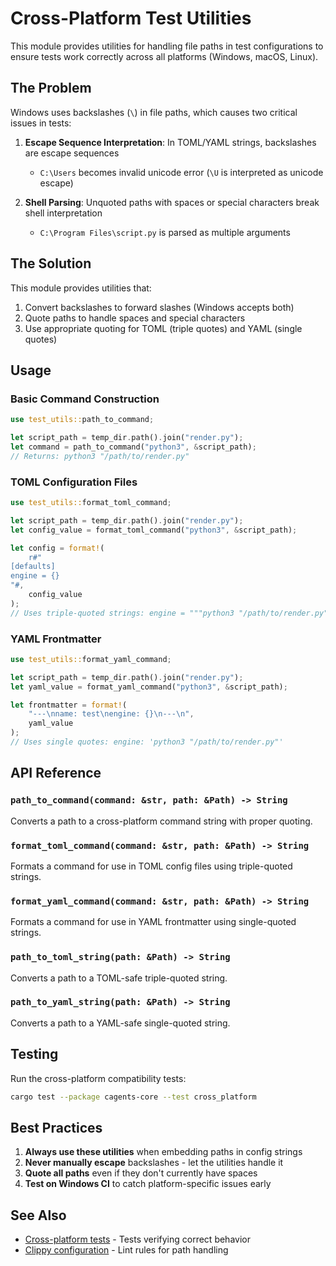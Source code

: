 # Cross-Platform Test Utilities

This module provides utilities for handling file paths in test configurations to ensure tests work correctly across all platforms (Windows, macOS, Linux).

## The Problem

Windows uses backslashes (`\`) in file paths, which causes two critical issues in tests:

1. **Escape Sequence Interpretation**: In TOML/YAML strings, backslashes are escape sequences
   - `C:\Users` becomes invalid unicode error (`\U` is interpreted as unicode escape)

2. **Shell Parsing**: Unquoted paths with spaces or special characters break shell interpretation
   - `C:\Program Files\script.py` is parsed as multiple arguments

## The Solution

This module provides utilities that:
1. Convert backslashes to forward slashes (Windows accepts both)
2. Quote paths to handle spaces and special characters
3. Use appropriate quoting for TOML (triple quotes) and YAML (single quotes)

## Usage

### Basic Command Construction

```rust
use test_utils::path_to_command;

let script_path = temp_dir.path().join("render.py");
let command = path_to_command("python3", &script_path);
// Returns: python3 "/path/to/render.py"
```

### TOML Configuration Files

```rust
use test_utils::format_toml_command;

let script_path = temp_dir.path().join("render.py");
let config_value = format_toml_command("python3", &script_path);

let config = format!(
    r#"
[defaults]
engine = {}
"#,
    config_value
);
// Uses triple-quoted strings: engine = """python3 "/path/to/render.py""""
```

### YAML Frontmatter

```rust
use test_utils::format_yaml_command;

let script_path = temp_dir.path().join("render.py");
let yaml_value = format_yaml_command("python3", &script_path);

let frontmatter = format!(
    "---\nname: test\nengine: {}\n---\n",
    yaml_value
);
// Uses single quotes: engine: 'python3 "/path/to/render.py"'
```

## API Reference

### `path_to_command(command: &str, path: &Path) -> String`

Converts a path to a cross-platform command string with proper quoting.

### `format_toml_command(command: &str, path: &Path) -> String`

Formats a command for use in TOML config files using triple-quoted strings.

### `format_yaml_command(command: &str, path: &Path) -> String`

Formats a command for use in YAML frontmatter using single-quoted strings.

### `path_to_toml_string(path: &Path) -> String`

Converts a path to a TOML-safe triple-quoted string.

### `path_to_yaml_string(path: &Path) -> String`

Converts a path to a YAML-safe single-quoted string.

## Testing

Run the cross-platform compatibility tests:

```bash
cargo test --package cagents-core --test cross_platform
```

## Best Practices

1. **Always use these utilities** when embedding paths in config strings
2. **Never manually escape** backslashes - let the utilities handle it
3. **Quote all paths** even if they don't currently have spaces
4. **Test on Windows CI** to catch platform-specific issues early

## See Also

- [Cross-platform tests](../cross_platform.rs) - Tests verifying correct behavior
- [Clippy configuration](../../../../.clippy.toml) - Lint rules for path handling
